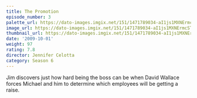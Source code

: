 ```yaml
---
title: The Promotion
episode_number: 3
palette_url: https://dato-images.imgix.net/151/1471789034-aI1js1MXNErmcSTBmeyth2sOvE4.jpg?ixlib=rb-1.1.0&ch=DPR%2CWidth&auto=enhance&palette=json
image_url: https://dato-images.imgix.net/151/1471789034-aI1js1MXNErmcSTBmeyth2sOvE4.jpg?ixlib=rb-1.1.0&ch=DPR%2CWidth&auto=compress%2Cformat&w=500
thumbnail_url: https://dato-images.imgix.net/151/1471789034-aI1js1MXNErmcSTBmeyth2sOvE4.jpg?ixlib=rb-1.1.0&ch=DPR%2CWidth&auto=enhance&w=500&h=280&fit=crop&fm=jpg
date: '2009-10-01'
weight: 97
rating: 7.8
director: Jennifer Celotta
category: Season 6
---
```


Jim discovers just how hard being the boss can be when David Wallace forces Michael and him to determine which employees will be getting a raise.